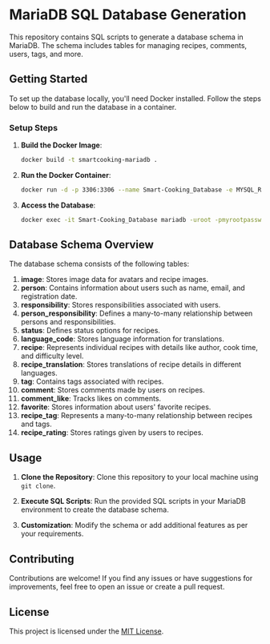 # MariaDB SQL Database Generation

This repository contains SQL scripts to generate a database schema in MariaDB.
The schema includes tables for managing recipes, comments, users, tags, and more.

## Getting Started

To set up the database locally, you'll need Docker installed. Follow the steps below to build and run the database in a container.

### Setup Steps

1. **Build the Docker Image**:

   ```bash
   docker build -t smartcooking-mariadb .
   ```

2. **Run the Docker Container**:

   ```bash
   docker run -d -p 3306:3306 --name Smart-Cooking_Database -e MYSQL_ROOT_PASSWORD=myrootpassword smartcooking-mariadb
   ```

3. **Access the Database**:
   ```bash
   docker exec -it Smart-Cooking_Database mariadb -uroot -pmyrootpassword
   ```

## Database Schema Overview

The database schema consists of the following tables:

1. **image**: Stores image data for avatars and recipe images.
2. **person**: Contains information about users such as name, email, and registration date.
3. **responsibility**: Stores responsibilities associated with users.
4. **person_responsibility**: Defines a many-to-many relationship between persons and responsibilities.
5. **status**: Defines status options for recipes.
6. **language_code**: Stores language information for translations.
7. **recipe**: Represents individual recipes with details like author, cook time, and difficulty level.
8. **recipe_translation**: Stores translations of recipe details in different languages.
9. **tag**: Contains tags associated with recipes.
10. **comment**: Stores comments made by users on recipes.
11. **comment_like**: Tracks likes on comments.
12. **favorite**: Stores information about users' favorite recipes.
13. **recipe_tag**: Represents a many-to-many relationship between recipes and tags.
14. **recipe_rating**: Stores ratings given by users to recipes.

## Usage

1. **Clone the Repository**: Clone this repository to your local machine using `git clone`.

2. **Execute SQL Scripts**: Run the provided SQL scripts in your MariaDB environment to create the database schema.

3. **Customization**: Modify the schema or add additional features as per your requirements.

## Contributing

Contributions are welcome! If you find any issues or have suggestions for improvements, feel free to open an issue or create a pull request.

## License

This project is licensed under the [MIT License](LICENSE).
